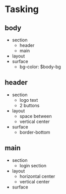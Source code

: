 # Tasking

## body

- section
  - header
  - main
- layout
- surface
  - bg-color: \$body-bg

## header

- section
  - logo text
  - 2 buttons
- layout
  - space between
  - vertical center
- surface
  - border-bottom

## main

- section
  - login section
- layout
  - horizontal center
  - vertical center
- surface
